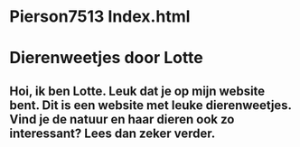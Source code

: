 # Pierson7513 Index.html
<h1>Dierenweetjes door Lotte</h1>
<h2>Hoi, ik ben Lotte. Leuk dat je op mijn website bent. Dit is een website met leuke dierenweetjes. Vind je de natuur en haar dieren ook zo interessant? Lees dan zeker verder.</h2>
